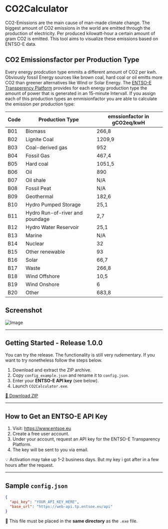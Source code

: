 
# CO2Calculator 
CO2-Emissions are the main cause of man-made climate change. The biggest amount of  CO2 emissions in the world are emitted through the production of electricity. Per produced kilowatt-hour a certain amount of gram CO2 is emitted. This tool aims to visualize these emissions based on ENTSO-E data.

## CO2 Emissionsfactor per Production Type
Every energy prodcution type emmits a different amount of CO2 per kwh. Obviously fossil Energy sources like brown coal, hard coal or oil emitts more CO2 than greener alternatives like Wind or Solar Energy. The [ENTSO-E Transperency Platform](https://transparency.entsoe.eu/) provides for each energy production type the amount of power that is generated in an 15-minute Intervall. If you assign each of this production types an emmisionfactor you are able to calculate the emission per production type:

| Code | Production Type                            | emssionfactor in gCO2eq/kwH |
|------|----------------------------------------|-------------|
| B01  | Biomass                                | 266,8       |
| B02  | Lignite Coal                           | 1209,9      |
| B03  | Coal-derived gas                       | 952         |
| B04  | Fossil Gas                             | 467,4       |
| B05  | Hard coal                              | 1051,5      |
| B06  | Oil                                    | 890         |
| B07  | Oil shale                              | N/A        |
| B08  | Fossil Peat                            | N/A         |
| B09  | Geothermal                             | 182,6       |
| B10  | Hydro Pumped Storage                   | 25,1        |
| B11  | Hydro Run-of-river and poundage       | 2,7         |
| B12  | Hydro Water Reservoir                  | 25,1        |
| B13  | Marine                                 | N/A        |
| B14  | Nuclear                                | 32          |
| B15  | Other renewable                        | 93          |
| B16  | Solar                                  | 66,7        |
| B17  | Waste                                  | 266,8       |
| B18  | Wind Offshore                          | 10,5        |
| B19  | Wind Onshore                           | 6           |
| B20  | Other                                  | 683,8       |


## Screenshot
![Image](https://github.com/user-attachments/assets/8fbb1669-6435-43af-8779-b1967c5861c3)

---

## Getting Started - Release 1.0.0
You can try the release. The functionality is still very rudementary. If you want to try nonetheless follow the steps below.

1. Download and extract the ZIP archive.
2. Copy `config_example.json` and rename it to `config.json`.
3. Enter your **ENTSO-E API key** (see below).
4. Launch `CO2Calculator.exe`.

[🔽 Download ZIP](https://github.com/lucafeldk/CO2Calculator/releases/download/v1.0.0/CO2Calculator_v1.0.0_Windows.zip)

---

## How to Get an ENTSO-E API Key

1. Visit: https://www.entsoe.eu
2. Create a free user account.
3. Under your account, request an API key for the ENTSO-E Transparency Platform.
4. The key will be sent to you via email.

💡 Activation may take up 1–2 business days. But my key i got after in a few hours after the request.

---

## Sample `config.json`

```json
{
  "api_key": "YOUR_API_KEY_HERE",
  "base_url": "https://web-api.tp.entsoe.eu/api"
}
```

📁 This file must be placed in the **same directory** as the `.exe` file.

